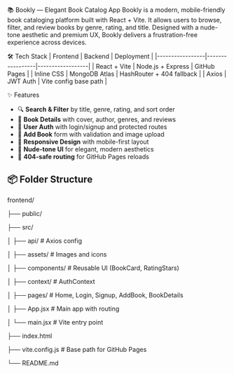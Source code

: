 📚 Bookly — Elegant Book Catalog App
Bookly is a modern, mobile-friendly book cataloging platform built with React + Vite. It allows users to browse, filter, and review books by genre, rating, and title. Designed with a nude-tone aesthetic and premium UX, Bookly delivers a frustration-free experience across devices.



🛠 Tech Stack
| Frontend        | Backend         | Deployment       |
|-----------------|-----------------|------------------|
| React + Vite    | Node.js + Express | GitHub Pages     |
| Inline CSS      | MongoDB Atlas     | HashRouter + 404 fallback |
| Axios           | JWT Auth          | Vite config base path |

✨ Features

- 🔍 **Search & Filter** by title, genre, rating, and sort order  
- 📖 **Book Details** with cover, author, genres, and reviews  
- 🧠 **User Auth** with login/signup and protected routes  
- 📝 **Add Book** form with validation and image upload  
- 📱 **Responsive Design** with mobile-first layout  
- 🎨 **Nude-tone UI** for elegant, modern aesthetics  
- 🧭 **404-safe routing** for GitHub Pages reloads  

## 📦 Folder Structure
frontend/

├── public/

├── src/

│   ├── api/           # Axios config

│   ├── assets/        # Images and icons

│   ├── components/    # Reusable UI (BookCard, RatingStars)

│   ├── context/       # AuthContext

│   ├── pages/         # Home, Login, Signup, AddBook, BookDetails

│   ├── App.jsx        # Main app with routing

│   └── main.jsx       # Vite entry point

├── index.html

├── vite.config.js     # Base path for GitHub Pages

└── README.md


